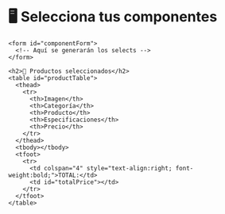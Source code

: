 <!DOCTYPE html>
<html lang="es">
<head>
  <meta charset="UTF-8" />
  <meta name="viewport" content="width=device-width, initial-scale=1" />
  <title>PC Components - Matrix Style Selector</title>
  <link rel="stylesheet" href="styles.css" />
</head>
<body>
  <canvas id="matrixCanvas"></canvas>

  <div class="content">
    <h1>🖥️ Selecciona tus componentes</h1>

    <form id="componentForm">
      <!-- Aquí se generarán los selects -->
    </form>

    <h2>🛒 Productos seleccionados</h2>
    <table id="productTable">
      <thead>
        <tr>
          <th>Imagen</th>
          <th>Categoría</th>
          <th>Producto</th>
          <th>Especificaciones</th>
          <th>Precio</th>
        </tr>
      </thead>
      <tbody></tbody>
      <tfoot>
        <tr>
          <td colspan="4" style="text-align:right; font-weight:bold;">TOTAL:</td>
          <td id="totalPrice"></td>
        </tr>
      </tfoot>
    </table>
  </div>

  <script src="data.js"></script>
  <script src="matrix.js"></script>
</body>
</html>
